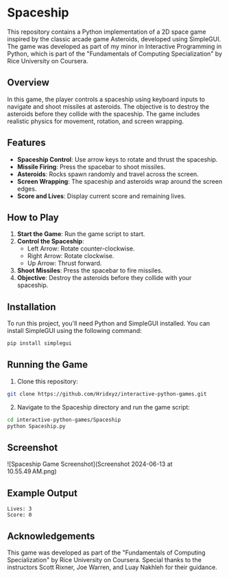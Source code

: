 # Spaceship

This repository contains a Python implementation of a 2D space game inspired by the classic arcade game Asteroids, developed using SimpleGUI. The game was developed as part of my minor in Interactive Programming in Python, which is part of the "Fundamentals of Computing Specialization" by Rice University on Coursera.

## Overview

In this game, the player controls a spaceship using keyboard inputs to navigate and shoot missiles at asteroids. The objective is to destroy the asteroids before they collide with the spaceship. The game includes realistic physics for movement, rotation, and screen wrapping.

## Features

- **Spaceship Control**: Use arrow keys to rotate and thrust the spaceship.
- **Missile Firing**: Press the spacebar to shoot missiles.
- **Asteroids**: Rocks spawn randomly and travel across the screen.
- **Screen Wrapping**: The spaceship and asteroids wrap around the screen edges.
- **Score and Lives**: Display current score and remaining lives.

## How to Play

1. **Start the Game**: Run the game script to start.
2. **Control the Spaceship**:
   - Left Arrow: Rotate counter-clockwise.
   - Right Arrow: Rotate clockwise.
   - Up Arrow: Thrust forward.
3. **Shoot Missiles**: Press the spacebar to fire missiles.
4. **Objective**: Destroy the asteroids before they collide with your spaceship.

## Installation

To run this project, you'll need Python and SimpleGUI installed. You can install SimpleGUI using the following command:

```sh
pip install simplegui
```

## Running the Game

1. Clone this repository:

```sh
git clone https://github.com/Hridxyz/interactive-python-games.git
```

2. Navigate to the Spaceship directory and run the game script:

```sh
cd interactive-python-games/Spaceship
python Spaceship.py
```

## Screenshot

![Spaceship Game Screenshot](Screenshot 2024-06-13 at 10.55.49 AM.png)

## Example Output

```plaintext
Lives: 3
Score: 0
```

## Acknowledgements

This game was developed as part of the "Fundamentals of Computing Specialization" by Rice University on Coursera. Special thanks to the instructors Scott Rixner, Joe Warren, and Luay Nakhleh for their guidance.